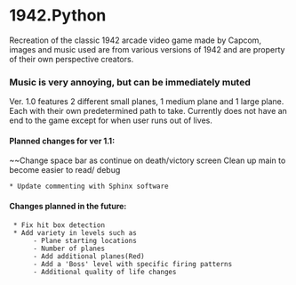 # 1942.Python
Recreation of the classic 1942 arcade video game made by Capcom, images and music used are from various versions of 1942 and are property 
of their own perspective creators.

### Music is very annoying, but can be immediately muted 

Ver. 1.0 features 2 different small planes, 1 medium plane and 1 large plane. Each with their own predetermined path to take. Currently 
does not have an end to the game except for when user runs out of lives.  
  #### Planned changes for ver 1.1:

   ~~Change space bar as continue on death/victory screen
   Clean up main to become easier to read/ debug
    
    * Update commenting with Sphinx software
     
  #### Changes planned in the future:
  
     * Fix hit box detection
     * Add variety in levels such as
          - Plane starting locations
          - Number of planes 
          - Add additional planes(Red)
          - Add a 'Boss' level with specific firing patterns
          - Additional quality of life changes
          
        
